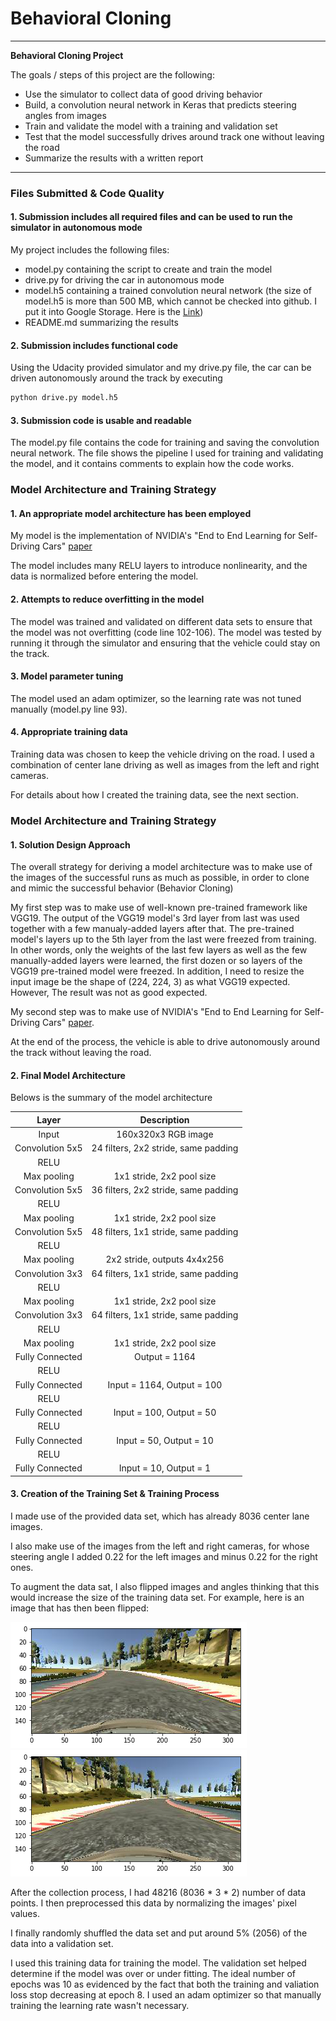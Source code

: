 # **Behavioral Cloning** 

---

**Behavioral Cloning Project**

The goals / steps of this project are the following:
* Use the simulator to collect data of good driving behavior
* Build, a convolution neural network in Keras that predicts steering angles from images
* Train and validate the model with a training and validation set
* Test that the model successfully drives around track one without leaving the road
* Summarize the results with a written report


[//]: # (Image References)

[image1]: ./examples/img1.png "Image"
[image2]: ./examples/img1_flipped.png "Flipped Image"


---
### Files Submitted & Code Quality

#### 1. Submission includes all required files and can be used to run the simulator in autonomous mode

My project includes the following files:
* model.py containing the script to create and train the model
* drive.py for driving the car in autonomous mode
* model.h5 containing a trained convolution neural network (the size of model.h5 is more than 500 MB, which cannot be checked into github. I put it into Google Storage. Here is the [Link](https://storage.googleapis.com/udacity-term1/model.h5))
* README.md summarizing the results

#### 2. Submission includes functional code
Using the Udacity provided simulator and my drive.py file, the car can be driven autonomously around the track by executing 
```sh
python drive.py model.h5
```

#### 3. Submission code is usable and readable

The model.py file contains the code for training and saving the convolution neural network. The file shows the pipeline I used for training and validating the model, and it contains comments to explain how the code works.

### Model Architecture and Training Strategy

#### 1. An appropriate model architecture has been employed

My model is the implementation of NVIDIA's "End to End Learning for Self-Driving Cars" [paper](https://images.nvidia.com/content/tegra/automotive/images/2016/solutions/pdf/end-to-end-dl-using-px.pdf)

The model includes many RELU layers to introduce nonlinearity, and the data is normalized before entering the model.


#### 2. Attempts to reduce overfitting in the model

The model was trained and validated on different data sets to ensure that the model was not overfitting (code line 102-106). The model was tested by running it through the simulator and ensuring that the vehicle could stay on the track.

#### 3. Model parameter tuning

The model used an adam optimizer, so the learning rate was not tuned manually (model.py line 93).

#### 4. Appropriate training data

Training data was chosen to keep the vehicle driving on the road. I used a combination of center lane driving as well as images from the left and right cameras.

For details about how I created the training data, see the next section. 

### Model Architecture and Training Strategy

#### 1. Solution Design Approach

The overall strategy for deriving a model architecture was to make use of the images of the successful runs as much as possible, in order to clone and mimic the successful behavior (Behavior Cloning)

My first step was to make use of well-known pre-trained framework like VGG19. The output of the VGG19 model's 3rd layer from last was used together with a few manualy-added layers after that. The pre-trained model's layers up to the 5th layer from the last were freezed from training. In other words, only the weights of the last few layers as well as the few manually-added layers were learned, the first dozen or so layers of the VGG19 pre-trained model were freezed. In addition, I need to resize the input image be the shape of (224, 224, 3) as what VGG19 expected. However, The result was not as good expected. 


My second step was to make use of NVIDIA's "End to End Learning for Self-Driving Cars" [paper](https://images.nvidia.com/content/tegra/automotive/images/2016/solutions/pdf/end-to-end-dl-using-px.pdf). 

At the end of the process, the vehicle is able to drive autonomously around the track without leaving the road.

#### 2. Final Model Architecture

Belows is the summary of the model architecture

| Layer         		|     Description	        					| 
|:---------------------:|:---------------------------------------------:| 
| Input         		| 160x320x3 RGB image   							| 
| Convolution 5x5     	| 24 filters, 2x2 stride, same padding	|
| RELU					|												|
| Max pooling	      	| 1x1 stride, 2x2 pool size			|
| Convolution 5x5     	| 36 filters, 2x2 stride, same padding|
| RELU					|												|
| Max pooling	      	| 1x1 stride, 2x2 pool size				|
| Convolution 5x5     	| 48 filters, 1x1 stride, same padding |
| RELU					|												|
| Max pooling	      	| 2x2 stride,  outputs 4x4x256					|
| Convolution 3x3     	| 64 filters, 1x1 stride, same padding	|
| RELU					|												|
| Max pooling	      	| 1x1 stride, 2x2 pool size					|
| Convolution 3x3     	| 64 filters, 1x1 stride, same padding	|
| RELU					|												|
| Max pooling	      	| 1x1 stride, 2x2 pool size					|
| Fully Connected 		| Output = 1164 					|
| RELU					|												|
| Fully Connected 		| Input = 1164, Output = 100 					|
| RELU					|												|
| Fully Connected 		| Input = 100, Output = 50 					|
| RELU					|												|
| Fully Connected 		| Input = 50, Output = 10 					|
| RELU					|												|
| Fully Connected 		| Input = 10, Output = 1 					|


#### 3. Creation of the Training Set & Training Process

I made use of the provided data set, which has already 8036 center lane images.

I also make use of the images from the left and right cameras, for whose steering angle I added 0.22 for the left images and minus 0.22 for the right ones.

To augment the data sat, I also flipped images and angles thinking that this would increase the size of the training data set. For example, here is an image that has then been flipped:

![alt text][image1]
![alt text][image2]

After the collection process, I had 48216 (8036 * 3 * 2) number of data points. I then preprocessed this data by normalizing the images' pixel values.

I finally randomly shuffled the data set and put around 5% (2056) of the data into a validation set. 

I used this training data for training the model. The validation set helped determine if the model was over or under fitting. The ideal number of epochs was 10 as evidenced by the fact that both the training and valiation loss stop decreasing at epoch 8. I used an adam optimizer so that manually training the learning rate wasn't necessary.
